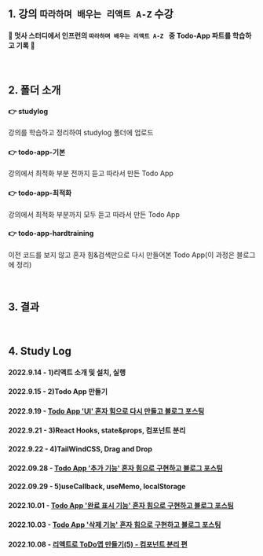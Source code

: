 ## 1. 강의 `따라하며 배우는 리액트 A-Z` 수강
#### 🦁 멋사 스터디에서 인프런의 `따라하며 배우는 리액트 A-Z ` 중 Todo-App 파트를 학습하고 기록 🦁

<br>

## 2. 폴더 소개
#### 👉 studylog
강의를 학습하고 정리하여 studylog 폴더에 업로드

#### 👉 todo-app-기본
강의에서 최적화 부분 전까지 듣고 따라서 만든 Todo App

#### 👉 todo-app-최적화
강의에서 최적화 부분까지 모두 듣고 따라서 만든 Todo App

#### 👉 todo-app-hardtraining
이전 코드를 보지 않고 혼자 힘&검색만으로 다시 만들어본 Todo App(이 과정은 블로그에 정리)

<br>

## 3. 결과

<br>

## 4. Study Log

#### 2022.9.14 - 1)리액트 소개 및 설치, 실행
#### 2022.9.15 - 2)Todo App 만들기
#### 2022.9.19 - <a href='https://velog.io/@hamham/%EB%A6%AC%EC%95%A1%ED%8A%B8%EB%A1%9C-%EA%B0%84%EB%8B%A8%ED%95%9C-%ED%88%AC%EB%91%90%EC%95%B1%EC%9D%84-%EB%A7%8C%EB%93%A4%EC%96%B4%EB%B3%B4%EC%9E%90'>Todo App 'UI' 혼자 힘으로 다시 만들고 블로그 포스팅</a>
#### 2022.9.21 - 3)React Hooks, state&props, 컴포넌트 분리
#### 2022.9.22 - 4)TailWindCSS, Drag and Drop
#### 2022.09.28 - <a href='https://velog.io/@hamham/%EB%A6%AC%EC%95%A1%ED%8A%B8%EB%A1%9C-ToDo%EC%95%B1-%EB%A7%8C%EB%93%A4%EA%B8%B02-%EC%B6%94%EA%B0%80%ED%8E%B8'>Todo App '추가 기능' 혼자 힘으로 구현하고 블로그 포스팅</a>
#### 2022.09.29 - 5)useCallback, useMemo, localStorage
#### 2022.10.01 - <a href='https://velog.io/@hamham/%EB%A6%AC%EC%95%A1%ED%8A%B8%EB%A1%9C-ToDo%EC%95%B1-%EB%A7%8C%EB%93%A4%EA%B8%B03-%EC%99%84%EB%A3%8C-%ED%91%9C%EC%8B%9C-%EC%82%AD%EC%A0%9C-%ED%8E%B8'>Todo App '완료 표시 기능' 혼자 힘으로 구현하고 블로그 포스팅</a>
#### 2022.10.03 - <a href='https://velog.io/@hamham/%EB%A6%AC%EC%95%A1%ED%8A%B8%EB%A1%9C-ToDo%EC%95%B1-%EB%A7%8C%EB%93%A4%EA%B8%B04-%EC%82%AD%EC%A0%9C-%ED%8E%B8-9uqymceb'>Todo App '삭제 기능' 혼자 힘으로 구현하고 블로그 포스팅</a>
#### 2022.10.08 - <a href='https://velog.io/@hamham/%EB%A6%AC%EC%95%A1%ED%8A%B8%EB%A1%9C-ToDo%EC%95%B1-%EB%A7%8C%EB%93%A4%EA%B8%B05-%EC%BB%B4%ED%8F%AC%EB%84%8C%ED%8A%B8-%EB%B6%84%EB%A6%AC-%ED%8E%B8'>리액트로 ToDo앱 만들기(5) - 컴포넌트 분리 편</a>
